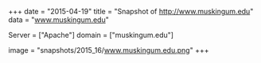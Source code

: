 
+++
date = "2015-04-19"
title = "Snapshot of http://www.muskingum.edu"
data = "www.muskingum.edu"

Server = ["Apache"]
domain = ["muskingum.edu"]

  image = "snapshots/2015_16/www.muskingum.edu.png"
+++
#
